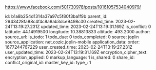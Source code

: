https://www.facebook.com/501730978/posts/10161057534040979/

id: b1a8b254d1314a37a97c5f80f3ba1f9b
parent_id: 2943428fa88c4f4c8a8ab3dce9498c00
created_time: 2023-02-24T13:19:27.231Z
updated_time: 2023-02-24T13:19:31.169Z
is_conflict: 0
latitude: 44.14919500
longitude: 10.38813833
altitude: 493.2000
author: 
source_url: 
is_todo: 1
todo_due: 0
todo_completed: 0
source: joplin
source_application: net.cozic.joplin-mobile
application_data: 
order: 1677244767229
user_created_time: 2023-02-24T13:19:27.231Z
user_updated_time: 2023-02-24T13:19:31.169Z
encryption_cipher_text: 
encryption_applied: 0
markup_language: 1
is_shared: 0
share_id: 
conflict_original_id: 
master_key_id: 
type_: 1